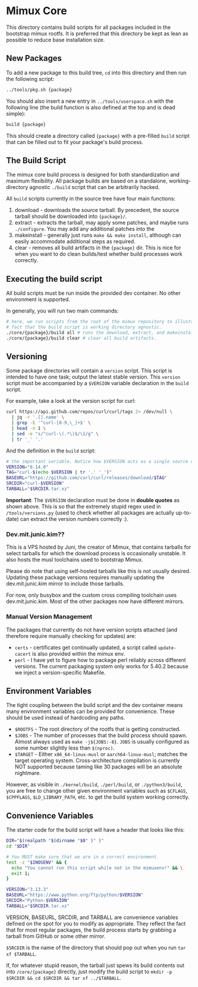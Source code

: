 # Mimux Core

This directory contains build scripts for all packages included in the bootstrap
mimux rootfs. It is preferred that this directory be kept as lean as possible to
reduce base installation size.

## New Packages

To add a new package to this build tree, `cd` into this directory
and then run the following script:

```sh
../tools/pkg.sh {package}
```

You should also insert a new entry in `../tools/userspace.sh` with the following
line (the build function is also defined at the top and is dead simple):

```sh
build {package}
```

This should create a directory called `{package}` with a pre-filled `build`
script that can be filled out to fit your package's build process.

## The Build Script

The mimux core build process is designed for both standardization and maximum
flexibility. All package builds are based on a standalone, working-directory
agnostic `./build` script that can be arbitrarily hacked.

All `build` scripts currently in the source tree have four main functions:

1. download - downloads the source tarball. By precedent, the source tarball
  should be downloaded into `{package}/`.
2. extract - extracts the tarball, may apply some patches, and maybe runs
   `./configure`. You may add any additional patches into the 
3. makeinstall - generally just runs `make && make install`, although can easily
   accommodate additional steps as required.
4. clear - removes all build artifacts in the `{package}` dir. This is nice for
   when you want to do clean builds/test whether build processes work correctly.

## Executing the build script

All build scripts must be run inside the provided dev container. No other
environment is supported.

In generally, you will run two main commands:

```sh
# here, we run scripts from the root of the mimux repository to illustrate the
# fact that the build script is working directory agnostic.
./core/{package}/build all # runs the download, extract, and makeinstall functions in succession
./core/{package}/build clear # clear all build artifacts.
```

## Versioning

Some package directories will contain a `version` script. This script is
intended to have one task; output the latest stable version. This `version`
script must be accompanied by a `$VERSION` variable declaration in the
`build` script.

For example, take a look at the version script for curl:

```bash
curl https://api.github.com/repos/curl/curl/tags 2> /dev/null \
  | jq -r '.[].name' \
  | grep -E '^curl-[0-9,\_]+$' \
  | head -n 1 \
  | sed -e "s/^curl-\(.*\)$/\1/g" \
  | tr '_' '.'
```

And the definition in the `build` script:

```bash
# the important variable. Notice how $VERSION acts as a single source of truth.
VERSION="8.14.0"
TAG="curl-$(echo $VERSION | tr '.' '_')"
BASEURL="https://github.com/curl/curl/releases/download/$TAG"
SRCDIR="curl-$VERSION"
TARBALL="$SRCDIR.tar.xz"
```

**Important**: The `$VERSION` declaration must be done in **double quotes** as
shown above. This is so that the extremely stupid regex used in
`/tools/versions.py` (used to check whether all packages are actually
up-to-date) can extract the version numbers correctly :).

### Dev.mit.junic.kim??

This is a VPS hosted by Juni, the creator of Mimux, that contains tarballs for
select tarballs for which the download process is occasionally unstable. It also
hosts the musl toolchains used to bootstrap Mimux.

Please do note that using self-hosted tarballs like this is not usually desired.
Updating these package versions requires manually updating the dev.mit.junic.kim
mirror to include those tarballs.

For now, only busybox and the custom cross compiling toolchain uses
dev.mit.junic.kim. Most of the other packages now have different mirrors.

### Manual Version Management

The packages that currently do not have version scripts attached (and therefore
require manually checking for updates) are:

- `certs` - certificates get continually updated, a script called `update-cacert`
  is also provided within the mimux env.
- `perl` - I have yet to figure how to package perl reliably across different
  versions. The current packaging system only works for 5.40.2 because we inject
  a version-specific Makefile.

## Environment Variables

The tight coupling between the build script and the dev container means many
environment variables can be provided for convenience. These should be used instead
of hardcoding any paths.

- `$ROOTFS` - The root directory of the rootfs that is getting constructed.
- `$JOBS` - The number of processes that the build process should spawn. Almost
  always used as `make -j${JOBS:-8}`. `JOBS` is usually configured as some
  number slightly less than `$(nproc)`.
- `$TARGET` - Either `x86_64-linux-musl` or `aarch64-linux-musl`; matches the
  target operating system. Cross-architecture compilation is currently NOT
  supported because taming like 30 packages will be an absolute nightmare.

However, as visible in `./kernel/build`, `./perl/build`, or `./python3/build`,
you are free to change other given environment variables such as `$CFLAGS`,
`$CPPFLAGS`, `$LD_LIBRARY_PATH`, etc. to get the build system working correctly.

## Convenience Variables

The starter code for the build script will have a header that looks like this:

```sh
DIR="$(realpath "$(dirname "$0" )" )"
cd "$DIR"

# You MUST make sure that we are in a correct environment.
test -z "$INOSENV" && {
  echo "You cannot run this script while not in the mimuxenv!" && \
  exit 1;
}

VERSION="3.13.3"
BASEURL="https://www.python.org/ftp/python/$VERSION"
SRCDIR="Python-$VERSION"
TARBALL="$SRCDIR.tar.xz"
```

VERSION, BASEURL, SRCDIR, and TARBALL are convenience variables defined on the
spot for you to modify as appropriate. They reflect the fact that for most
regular packages, the build process starts by grabbing a tarball from GitHub or
some other mirror.

`$SRCDIR` is the name of the directory that should pop out when you run `tar xf
$TARBALL`.

If, for whatever stupid reason, the tarball just spews its build contents out
into `/core/{package}` directly, just modify the build script to `mkdir -p
$SRCDIR && cd $SRCDIR && tar xf ../$TARBALL`.
